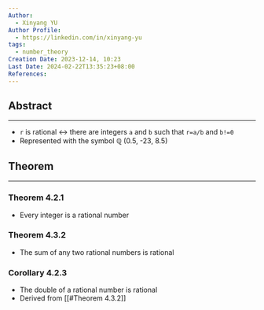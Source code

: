 ```yaml
---
Author:
  - Xinyang YU
Author Profile:
  - https://linkedin.com/in/xinyang-yu
tags:
  - number_theory
Creation Date: 2023-12-14, 10:23
Last Date: 2024-02-22T13:35:23+08:00
References: 
---
```

## Abstract
---
- `r` is rational $\leftrightarrow$ there are integers `a` and `b` such that `r=a/b` and `b!=0`
- Represented with the symbol $\mathbb{Q}$ (0.5, -23, 8.5)

## Theorem
---
### Theorem 4.2.1
- Every integer is a rational number
### Theorem 4.3.2
- The sum of any two rational numbers is rational
### Corollary 4.2.3
- The double of a rational number is rational 
- Derived from [[#Theorem 4.3.2]]